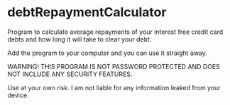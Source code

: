 # debtRepaymentCalculator
Program to calculate average repayments of your interest free credit card debts and how long it will take to clear your debt.

Add the program to your computer and you can use it straight away. 

WARNING!
THIS PROGRAM IS NOT PASSWORD PROTECTED AND DOES NOT INCLUDE ANY SECURITY FEATURES.

Use at your own risk. I am not liable for any information leaked from your device.
